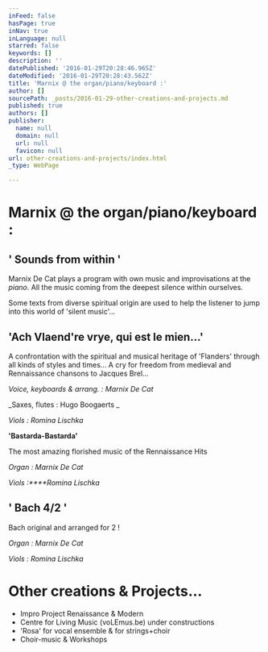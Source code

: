 ```yaml
---
inFeed: false
hasPage: true
inNav: true
inLanguage: null
starred: false
keywords: []
description: ''
datePublished: '2016-01-29T20:28:46.965Z'
dateModified: '2016-01-29T20:28:43.562Z'
title: 'Marnix @ the organ/piano/keyboard :'
author: []
sourcePath: _posts/2016-01-29-other-creations-and-projects.md
published: true
authors: []
publisher:
  name: null
  domain: null
  url: null
  favicon: null
url: other-creations-and-projects/index.html
_type: WebPage

---
```

# 

# Marnix @ the organ/piano/keyboard :

## ' Sounds from within '

Marnix De Cat plays a program with own music and improvisations at the _piano_. All the music coming from the deepest silence within ourselves.

Some texts from diverse spiritual origin are used to help the listener to jump into this world of 'silent music'...

## 'Ach Vlaend're vrye, qui est le mien...'

A confrontation with the spiritual and musical heritage of 'Flanders' through all kinds of styles and times... A cry for freedom from medieval and Rennaissance chansons to Jacques Brel...

_Voice, keyboards & arrang. : Marnix De Cat_

_Saxes, flutes : Hugo Boogaerts _

_Viols : Romina Lischka_

**'Bastarda-Bastarda'**

The most amazing florished music of the Rennaissance Hits

_Organ : Marnix De Cat_

_Viols :****Romina Lischka_

## ' Bach 4/2 '

Bach original and arranged for 2 !

_Organ : Marnix De Cat_

_Viols : Romina Lischka_

# Other creations & Projects...

* Impro Project Renaissance & Modern
* Centre for Living Music (voLEmus.be) under constructions
* 'Rosa' for vocal ensemble & for strings+choir
* Choir-music & Workshops